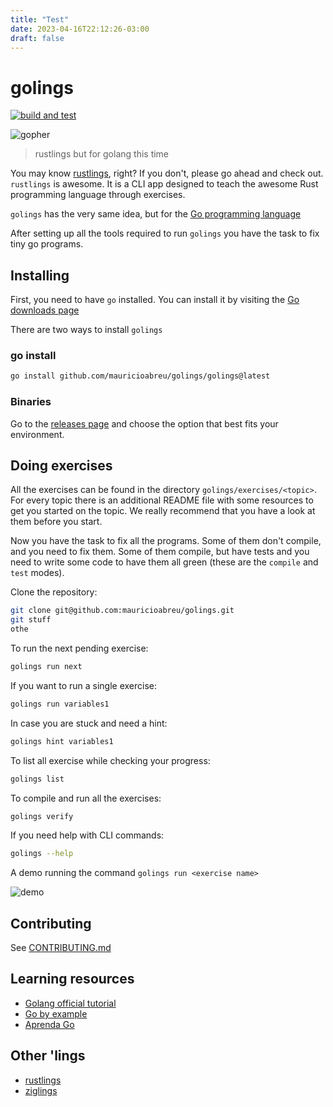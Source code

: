 ```yaml
---
title: "Test"
date: 2023-04-16T22:12:26-03:00
draft: false
---
```



# golings

[![build and test](https://github.com/mauricioabreu/golings/actions/workflows/test.yml/badge.svg)](https://github.com/mauricioabreu/golings/actions/workflows/test.yml)

![gopher](misc/gopher-dance.gif)

> rustlings but for golang this time

You may know [rustlings](https://github.com/rust-lang/rustlings), right? If you don't, please go ahead and check out.
`rustlings` is awesome. It is a CLI app designed to teach the awesome Rust programming language through exercises.

`golings` has the very same idea, but for the [Go programming language](https://go.dev/)

After setting up all the tools required to run `golings` you have the task to fix tiny go programs.

## Installing

First, you need to have `go` installed. You can install it by visiting the [Go downloads page](https://go.dev/dl/)

There are two ways to install `golings`

### go install

```sh
go install github.com/mauricioabreu/golings/golings@latest
```

### Binaries

Go to the [releases page](https://github.com/mauricioabreu/golings/releases) and choose the option that best fits your environment.

## Doing exercises

All the exercises can be found in the directory `golings/exercises/<topic>`. For every topic there is an additional README file with some resources to get you started on the topic. We really recommend that you have a look at them before you start.

Now you have the task to fix all the programs. Some of them don't compile, and you need to fix them. Some of them compile, but have tests and you need to write some code to have them all green (these are the `compile` and `test` modes).

Clone the repository:

```bash
git clone git@github.com:mauricioabreu/golings.git
git stuff
othe
```

To run the next pending exercise:

```sh
golings run next
```

If you want to run a single exercise:

```sh
golings run variables1
```

In case you are stuck and need a hint:

```sh
golings hint variables1
```

To list all exercise while checking your progress:

```sh
golings list
```

To compile and run all the exercises:

```sh
golings verify
```

If you need help with CLI commands:

```sh
golings --help
```

A demo running the command `golings run <exercise name>`

![demo](misc/demo.gif)

## Contributing

See [CONTRIBUTING.md](./CONTRIBUTING.md)

## Learning resources

* [Golang official tutorial](https://go.dev/doc/tutorial/)
* [Go by example](https://gobyexample.com)
* [Aprenda Go](https://www.youtube.com/playlist?list=PLCKpcjBB_VlBsxJ9IseNxFllf-UFEXOdg)

## Other 'lings

* [rustlings](https://github.com/rust-lang/rustlings)
* [ziglings](https://github.com/ratfactor/ziglings)

